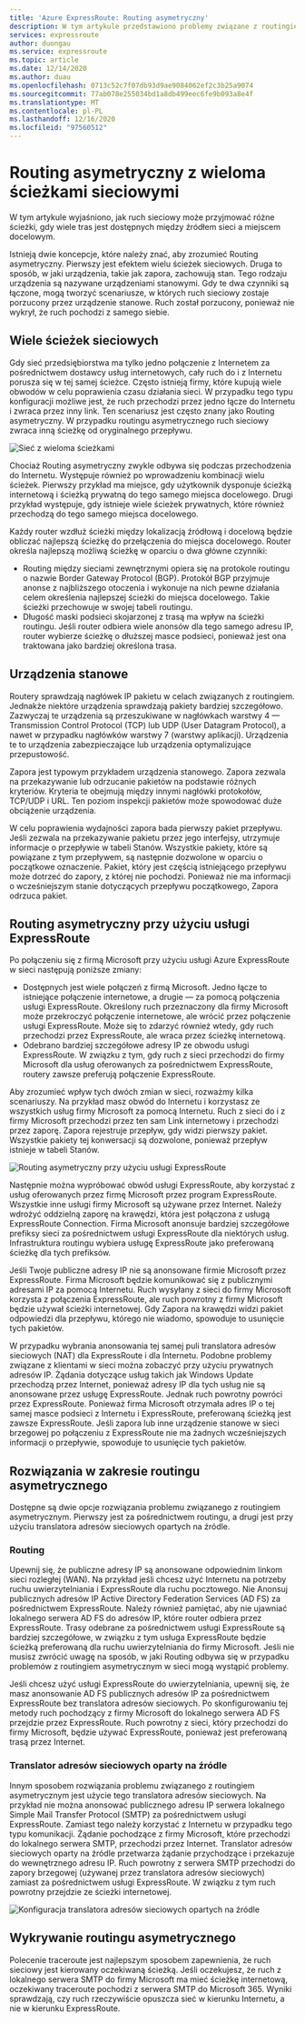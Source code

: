 ```yaml
---
title: 'Azure ExpressRoute: Routing asymetryczny'
description: W tym artykule przedstawiono problemy związane z routingiem asymetrycznym w sieci, które można napotkać, jeśli sieć zawiera wiele połączeń z miejscem docelowym.
services: expressroute
author: duongau
ms.service: expressroute
ms.topic: article
ms.date: 12/14/2020
ms.author: duau
ms.openlocfilehash: 0713c52c7f07db93d9ae9084062ef2c3b25a9074
ms.sourcegitcommit: 77ab078e255034bd1a8db499eec6fe9b093a8e4f
ms.translationtype: MT
ms.contentlocale: pl-PL
ms.lasthandoff: 12/16/2020
ms.locfileid: "97560512"
---
```

# <a name="asymmetric-routing-with-multiple-network-paths"></a>Routing asymetryczny z wieloma ścieżkami sieciowymi
W tym artykule wyjaśniono, jak ruch sieciowy może przyjmować różne ścieżki, gdy wiele tras jest dostępnych między źródłem sieci a miejscem docelowym.

Istnieją dwie koncepcje, które należy znać, aby zrozumieć Routing asymetryczny. Pierwszy jest efektem wielu ścieżek sieciowych. Druga to sposób, w jaki urządzenia, takie jak zapora, zachowują stan. Tego rodzaju urządzenia są nazywane urządzeniami stanowymi. Gdy te dwa czynniki są łączone, mogą tworzyć scenariusze, w których ruch sieciowy zostaje porzucony przez urządzenie stanowe.  Ruch został porzucony, ponieważ nie wykrył, że ruch pochodzi z samego siebie.

## <a name="multiple-network-paths"></a>Wiele ścieżek sieciowych
Gdy sieć przedsiębiorstwa ma tylko jedno połączenie z Internetem za pośrednictwem dostawcy usług internetowych, cały ruch do i z Internetu porusza się w tej samej ścieżce. Często istnieją firmy, które kupują wiele obwodów w celu poprawienia czasu działania sieci. W przypadku tego typu konfiguracji możliwe jest, że ruch przechodzi przez jedno łącze do Internetu i zwraca przez inny link. Ten scenariusz jest często znany jako Routing asymetryczny. W przypadku routingu asymetrycznego ruch sieciowy zwraca inną ścieżkę od oryginalnego przepływu.

![Sieć z wieloma ścieżkami](./media/expressroute-asymmetric-routing/AsymmetricRouting3.png)

Chociaż Routing asymetryczny zwykle odbywa się podczas przechodzenia do Internetu. Występuje również po wprowadzeniu kombinacji wielu ścieżek. Pierwszy przykład ma miejsce, gdy użytkownik dysponuje ścieżką internetową i ścieżką prywatną do tego samego miejsca docelowego. Drugi przykład występuje, gdy istnieje wiele ścieżek prywatnych, które również przechodzą do tego samego miejsca docelowego.

Każdy router wzdłuż ścieżki między lokalizacją źródłową i docelową będzie obliczać najlepszą ścieżkę do przełączenia do miejsca docelowego. Router określa najlepszą możliwą ścieżkę w oparciu o dwa główne czynniki:

* Routing między sieciami zewnętrznymi opiera się na protokole routingu o nazwie Border Gateway Protocol (BGP). Protokół BGP przyjmuje anonse z najbliższego otoczenia i wykonuje na nich pewne działania celem określenia najlepszej ścieżki do miejsca docelowego. Takie ścieżki przechowuje w swojej tabeli routingu.
* Długość maski podsieci skojarzonej z trasą ma wpływ na ścieżki routingu. Jeśli router odbiera wiele anonsów dla tego samego adresu IP, router wybierze ścieżkę o dłuższej masce podsieci, ponieważ jest ona traktowana jako bardziej określona trasa.

## <a name="stateful-devices"></a>Urządzenia stanowe
Routery sprawdzają nagłówek IP pakietu w celach związanych z routingiem. Jednakże niektóre urządzenia sprawdzają pakiety bardziej szczegółowo. Zazwyczaj te urządzenia są przeszukiwane w nagłówkach warstwy 4 — Transmission Control Protocol (TCP) lub UDP (User Datagram Protocol), a nawet w przypadku nagłówków warstwy 7 (warstwy aplikacji). Urządzenia te to urządzenia zabezpieczające lub urządzenia optymalizujące przepustowość. 

Zapora jest typowym przykładem urządzenia stanowego. Zapora zezwala na przekazywanie lub odrzucanie pakietów na podstawie różnych kryteriów. Kryteria te obejmują między innymi nagłówki protokołów, TCP/UDP i URL. Ten poziom inspekcji pakietów może spowodować duże obciążenie urządzenia. 

W celu poprawienia wydajności zapora bada pierwszy pakiet przepływu. Jeśli zezwala na przekazywanie pakietu przez jego interfejsy, utrzymuje informacje o przepływie w tabeli Stanów. Wszystkie pakiety, które są powiązane z tym przepływem, są następnie dozwolone w oparciu o początkowe oznaczenie. Pakiet, który jest częścią istniejącego przepływu może dotrzeć do zapory, z której nie pochodzi. Ponieważ nie ma informacji o wcześniejszym stanie dotyczących przepływu początkowego, Zapora odrzuca pakiet.

## <a name="asymmetric-routing-with-expressroute"></a>Routing asymetryczny przy użyciu usługi ExpressRoute
Po połączeniu się z firmą Microsoft przy użyciu usługi Azure ExpressRoute w sieci następują poniższe zmiany:

* Dostępnych jest wiele połączeń z firmą Microsoft. Jedno łącze to istniejące połączenie internetowe, a drugie — za pomocą połączenia usługi ExpressRoute. Określony ruch przeznaczony dla firmy Microsoft może przekroczyć połączenie internetowe, ale wrócić przez połączenie usługi ExpressRoute. Może się to zdarzyć również wtedy, gdy ruch przechodzi przez ExpressRoute, ale wraca przez ścieżkę internetową.
* Odebrano bardziej szczegółowe adresy IP ze obwodu usługi ExpressRoute. W związku z tym, gdy ruch z sieci przechodzi do firmy Microsoft dla usług oferowanych za pośrednictwem ExpressRoute, routery zawsze preferują połączenie ExpressRoute.

Aby zrozumieć wpływ tych dwóch zmian w sieci, rozważmy kilka scenariuszy. Na przykład masz obwód do Internetu i korzystasz ze wszystkich usług firmy Microsoft za pomocą Internetu. Ruch z sieci do i z firmy Microsoft przechodzi przez ten sam Link internetowy i przechodzi przez zaporę. Zapora rejestruje przepływ, gdy widzi pierwszy pakiet. Wszystkie pakiety tej konwersacji są dozwolone, ponieważ przepływ istnieje w tabeli Stanów.

![Routing asymetryczny przy użyciu usługi ExpressRoute](./media/expressroute-asymmetric-routing/AsymmetricRouting1.png)

Następnie można wypróbować obwód usługi ExpressRoute, aby korzystać z usług oferowanych przez firmę Microsoft przez program ExpressRoute. Wszystkie inne usługi firmy Microsoft są używane przez Internet. Należy wdrożyć oddzielną zaporę na krawędzi, która jest połączona z usługą ExpressRoute Connection. Firma Microsoft anonsuje bardziej szczegółowe prefiksy sieci za pośrednictwem usługi ExpressRoute dla niektórych usług. Infrastruktura routingu wybiera usługę ExpressRoute jako preferowaną ścieżkę dla tych prefiksów. 

Jeśli Twoje publiczne adresy IP nie są anonsowane firmie Microsoft przez ExpressRoute. Firma Microsoft będzie komunikować się z publicznymi adresami IP za pomocą Internetu. Ruch wysyłany z sieci do firmy Microsoft korzysta z połączenia ExpressRoute, ale ruch powrotny z firmy Microsoft będzie używał ścieżki internetowej. Gdy Zapora na krawędzi widzi pakiet odpowiedzi dla przepływu, którego nie wiadomo, spowoduje to usunięcie tych pakietów.

W przypadku wybrania anonsowania tej samej puli translatora adresów sieciowych (NAT) dla ExpressRoute i dla Internetu. Podobne problemy związane z klientami w sieci można zobaczyć przy użyciu prywatnych adresów IP. Żądania dotyczące usług takich jak Windows Update przechodzą przez Internet, ponieważ adresy IP dla tych usług nie są anonsowane przez usługę ExpressRoute. Jednak ruch powrotny powróci przez ExpressRoute. Ponieważ firma Microsoft otrzymała adres IP o tej samej masce podsieci z Internetu i ExpressRoute, preferowaną ścieżką jest zawsze ExpressRoute. Jeśli zapora lub inne urządzenie stanowe w sieci brzegowej po połączeniu z ExpressRoute nie ma żadnych wcześniejszych informacji o przepływie, spowoduje to usunięcie tych pakietów.

## <a name="asymmetric-routing-solutions"></a>Rozwiązania w zakresie routingu asymetrycznego
Dostępne są dwie opcje rozwiązania problemu związanego z routingiem asymetrycznym. Pierwszy jest za pośrednictwem routingu, a drugi jest przy użyciu translatora adresów sieciowych opartych na źródle.

### <a name="routing"></a>Routing
Upewnij się, że publiczne adresy IP są anonsowane odpowiednim linkom sieci rozległej (WAN). Na przykład jeśli chcesz użyć Internetu na potrzeby ruchu uwierzytelniania i ExpressRoute dla ruchu pocztowego. Nie Anonsuj publicznych adresów IP Active Directory Federation Services (AD FS) za pośrednictwem ExpressRoute. Należy również pamiętać, aby nie ujawniać lokalnego serwera AD FS do adresów IP, które router odbiera przez ExpressRoute. Trasy odebrane za pośrednictwem usługi ExpressRoute są bardziej szczegółowe, w związku z tym usługa ExpressRoute będzie ścieżką preferowaną dla ruchu uwierzytelniania do firmy Microsoft. Jeśli nie musisz zwrócić uwagę na sposób, w jaki Routing odbywa się w przypadku problemów z routingiem asymetrycznym w sieci mogą wystąpić problemy.

Jeśli chcesz użyć usługi ExpressRoute do uwierzytelniania, upewnij się, że masz anonsowanie AD FS publicznych adresów IP za pośrednictwem ExpressRoute bez translatora adresów sieciowych. Po skonfigurowaniu tej metody ruch pochodzący z firmy Microsoft do lokalnego serwera AD FS przejdzie przez ExpressRoute. Ruch powrotny z sieci, który przechodzi do firmy Microsoft, będzie używać ExpressRoute, ponieważ jest preferowaną trasą przez Internet.

### <a name="source-based-nat"></a>Translator adresów sieciowych oparty na źródle
Innym sposobem rozwiązania problemu związanego z routingiem asymetrycznym jest użycie tego translatora adresów sieciowych. Na przykład nie można anonsować publicznego adresu IP serwera lokalnego Simple Mail Transfer Protocol (SMTP) za pośrednictwem usługi ExpressRoute. Zamiast tego należy korzystać z Internetu w przypadku tego typu komunikacji. Żądanie pochodzące z firmy Microsoft, które przechodzi do lokalnego serwera SMTP, przechodzi przez Internet. Translator adresów sieciowych oparty na źródle przetwarza żądanie przychodzące i przekazuje do wewnętrznego adresu IP. Ruch powrotny z serwera SMTP przechodzi do zapory brzegowej (używanej przez translatora adresów sieciowych) zamiast za pośrednictwem usługi ExpressRoute. W związku z tym ruch powrotny przejdzie ze ścieżki internetowej.

![Konfiguracja translatora adresów sieciowych opartych na źródle](./media/expressroute-asymmetric-routing/AsymmetricRouting2.png)

## <a name="asymmetric-routing-detection"></a>Wykrywanie routingu asymetrycznego
Polecenie traceroute jest najlepszym sposobem zapewnienia, że ruch sieciowy jest kierowany oczekiwaną ścieżką. Jeśli oczekujesz, że ruch z lokalnego serwera SMTP do firmy Microsoft ma mieć ścieżkę internetową, oczekiwany traceroute pochodzi z serwera SMTP do Microsoft 365. Wyniki sprawdzają, czy ruch rzeczywiście opuszcza sieć w kierunku Internetu, a nie w kierunku ExpressRoute.

